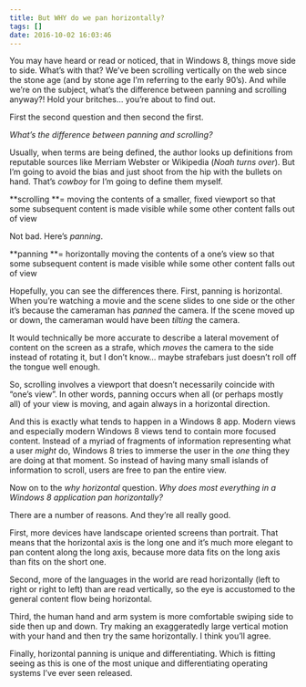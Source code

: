```yaml
---
title: But WHY do we pan horizontally?
tags: []
date: 2016-10-02 16:03:46
---
```


You may have heard or read or noticed, that in Windows 8, things move side to side. What&rsquo;s with that? We&rsquo;ve been scrolling vertically on the web since the stone age (and by stone age I&rsquo;m referring to the early 90&rsquo;s). And while we&rsquo;re on the subject, what&rsquo;s the difference between panning and scrolling anyway?! Hold your britches&hellip; you&rsquo;re about to find out.

First the second question and then second the first.

_What&rsquo;s the difference between panning and scrolling?_

Usually, when terms are being defined, the author looks up definitions from reputable sources like Merriam Webster or Wikipedia (*Noah turns over*). But I&rsquo;m going to avoid the bias and just shoot from the hip with the bullets on hand. That&rsquo;s _cowboy_ for I&rsquo;m going to define them myself.

**scrolling **= moving the contents of a smaller, fixed viewport so that some subsequent content is made visible while some other content falls out of view

Not bad. Here&rsquo;s _panning_.

**panning **= horizontally moving the contents of a one&rsquo;s view so that some subsequent content is made visible while some other content falls out of view

Hopefully, you can see the differences there. First, panning is horizontal. When you&rsquo;re watching a movie and the scene slides to one side or the other it&rsquo;s because the cameraman has _panned_ the camera. If the scene moved up or down, the cameraman would have been _tilting_ the camera.

It would technically be more accurate to describe a lateral movement of content on the screen as a strafe, which _moves_ the camera to the side instead of rotating it, but I don&rsquo;t know&hellip; maybe strafebars just doesn&rsquo;t roll off the tongue well enough.

So, scrolling involves a viewport that doesn&rsquo;t necessarily coincide with &ldquo;one&rsquo;s view&rdquo;. In other words, panning occurs when all (or perhaps mostly all) of your view is moving, and again always in a horizontal direction.

And this is exactly what tends to happen in a Windows 8 app. Modern views and especially modern Windows 8 views tend to contain more focused content. Instead of a myriad of fragments of information representing what a user _might_ do, Windows 8 tries to immerse the user in the _one_ thing they are doing at that moment. So instead of having many small islands of information to scroll, users are free to pan the entire view.

Now on to the _why horizontal_ question. _Why does most everything in a Windows 8 application pan horizontally?_

There are a number of reasons. And they&rsquo;re all really good.

First, more devices have landscape oriented screens than portrait. That means that the horizontal axis is the long one and it&rsquo;s much more elegant to pan content along the long axis, because more data fits on the long axis than fits on the short one.

Second, more of the languages in the world are read horizontally (left to right or right to left) than are read vertically, so the eye is accustomed to the general content flow being horizontal.

Third, the human hand and arm system is more comfortable swiping side to side then up and down. Try making an exaggeratedly large vertical motion with your hand and then try the same horizontally. I think you&rsquo;ll agree.

Finally, horizontal panning is unique and differentiating. Which is fitting seeing as this is one of the most unique and differentiating operating systems I&rsquo;ve ever seen released.
